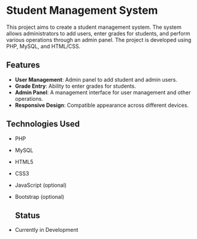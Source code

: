 # Student Management System

This project aims to create a student management system. The system allows administrators to add users, enter grades for students, and perform various operations through an admin panel. The project is developed using PHP, MySQL, and HTML/CSS.

## Features

- **User Management**: Admin panel to add student and admin users.
- **Grade Entry**: Ability to enter grades for students.
- **Admin Panel**: A management interface for user management and other operations.
- **Responsive Design**: Compatible appearance across different devices.

## Technologies Used

- PHP
- MySQL
- HTML5
- CSS3
- JavaScript (optional)
- Bootstrap (optional)

  ## Status

- Currently in Development


